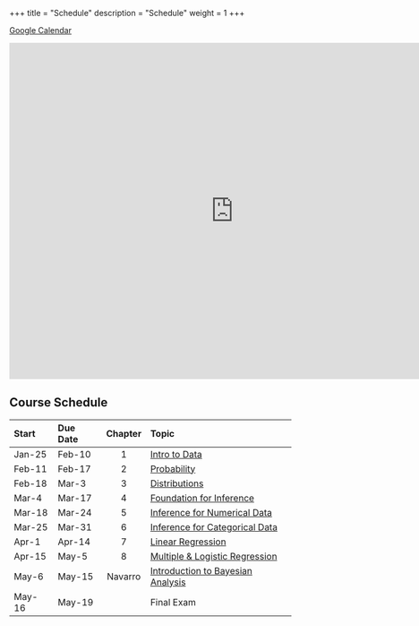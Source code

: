 +++
title = "Schedule"
description = "Schedule"
weight = 1
+++

[Google Calendar](https://calendar.google.com/calendar/embed?src=aff9007bt59r0bvub56tforuh0%40group.calendar.google.com&ctz=America%2FNew_York)


<iframe src="https://calendar.google.com/calendar/embed?src=aff9007bt59r0bvub56tforuh0%40group.calendar.google.com&ctz=America%2FNew_York" style="border: 0" width="800" height="600" frameborder="0" scrolling="no"></iframe>

## Course Schedule

Start  | Due Date | Chapter | Topic                              
:------|:---------|:-------:|:-----------------------------------
Jan-25 | Feb-10   | 1       | [Intro to Data](/chapters/chapter1)
Feb-11 | Feb-17   | 2       | [Probability](/chapters/chapter2)
Feb-18 | Mar-3    | 3       | [Distributions](/chapters/chapter3)
Mar-4  | Mar-17   | 4       | [Foundation for Inference](/chapters/chapter4)
Mar-18 | Mar-24   | 5       | [Inference for Numerical Data](/chapters/chapter5)
Mar-25 | Mar-31   | 6       | [Inference for Categorical Data](/chapters/chapter6)
Apr-1  | Apr-14   | 7       | [Linear Regression](/chapters/chapter7)
Apr-15 | May-5    | 8       | [Multiple & Logistic Regression](/chapters/chapter8)
May-6  | May-15   | Navarro | [Introduction to Bayesian Analysis](/chapters/chapter9)
May-16 | May-19   |         | Final Exam

